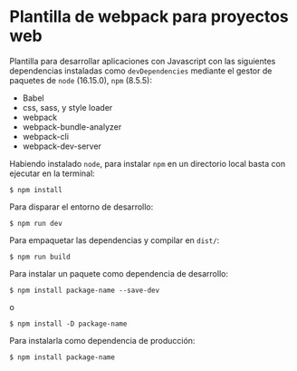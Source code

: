# Plantilla de webpack para proyectos web

Plantilla para desarrollar aplicaciones con Javascript con las
siguientes dependencias instaladas como `devDependencies` mediante el gestor de paquetes de `node` (16.15.0), `npm` (8.5.5):

- Babel
- css, sass, y style loader
- webpack
- webpack-bundle-analyzer
- webpack-cli
- webpack-dev-server

Habiendo instalado `node`, para instalar `npm` en un directorio local basta con ejecutar en la terminal:

```
$ npm install
```

Para disparar el entorno de desarrollo:

```
$ npm run dev
```

Para empaquetar las dependencias y compilar en `dist/`:

```
$ npm run build
```

Para instalar un paquete como dependencia de desarrollo:

```
$ npm install package-name --save-dev
```

o

``` 
$ npm install -D package-name
```

Para instalarla como dependencia de producción:

```
$ npm install package-name
```
